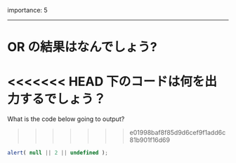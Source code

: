 importance: 5

---

# OR の結果はなんでしょう?

<<<<<<< HEAD
下のコードは何を出力するでしょう？
=======
What is the code below going to output?
>>>>>>> e01998baf8f85d9d6cef9f1add6c81b901f16d69

```js
alert( null || 2 || undefined );
```
